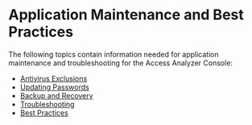 # Application Maintenance and Best Practices

The following topics contain information needed for application maintenance and troubleshooting for
the Access Analyzer Console:

- [Antivirus Exclusions](/docs/accessanalyzer/12.0/administration/maintenance/antivirusexclusions.md)
- [Updating Passwords](/docs/accessanalyzer/12.0/administration/maintenance/updatepasswords.md)
- [Backup and Recovery](/docs/accessanalyzer/12.0/administration/maintenance/backuprecovery.md)
- [Troubleshooting](/docs/accessanalyzer/12.0/administration/maintenance/troubleshooting.md)
- [Best Practices](/docs/accessanalyzer/12.0/administration/maintenance/bestpractices.md)
